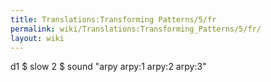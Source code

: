 ```yaml
---
title: Translations:Transforming Patterns/5/fr
permalink: wiki/Translations:Transforming_Patterns/5/fr/
layout: wiki
---
```


d1 $ slow 2 $ sound "arpy arpy:1 arpy:2 arpy:3"

</syntaxhighlight>
